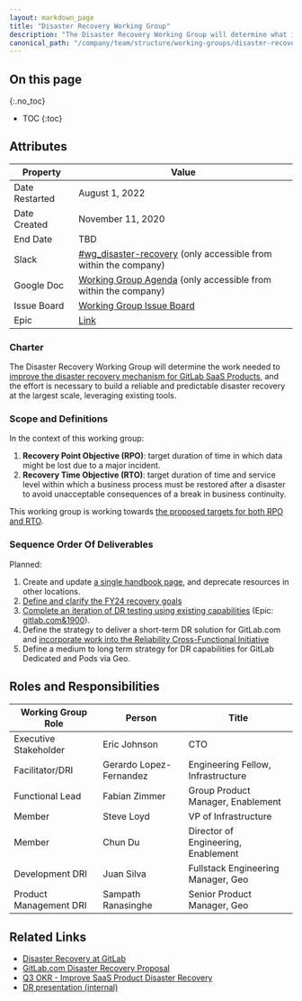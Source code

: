 ```yaml
---
layout: markdown_page
title: "Disaster Recovery Working Group"
description: "The Disaster Recovery Working Group will determine what is needed to introduce a disaster recovery mechanism for GitLab.com."
canonical_path: "/company/team/structure/working-groups/disaster-recovery/"
---
```


## On this page
{:.no_toc}

- TOC
{:toc}

## Attributes

| Property       | Value                                                        |
| -------------- | ------------------------------------------------------------ |
| Date Restarted | August 1, 2022                                               |
| Date Created   | November 11, 2020                                            |
| End Date       | TBD                                                          |
| Slack          | [#wg_disaster-recovery](https://gitlab.slack.com/archives/C01D6Q0DHAL) (only accessible from within the company) |
| Google Doc     | [Working Group Agenda](https://docs.google.com/document/d/1FOvwdwV7ncxTurctPFYYRSNLL1qFqCkSifdY_MiL5DY/edit) (only accessible from within the company) |
| Issue Board    | [Working Group Issue Board](https://gitlab.com/gitlab-com/gl-infra/infrastructure/-/boards/2230578?label_name[]=wg-disaster-recovery) |
| Epic           | [Link](https://gitlab.com/groups/gitlab-com/gl-infra/-/epics/371) |

### Charter

The Disaster Recovery Working Group will determine the work needed to [improve the disaster recovery mechanism for GitLab SaaS Products](https://app.ally.io/objectives/2228872?skipQuickView=true), and the effort is necessary to build a reliable and predictable disaster recovery at the largest scale, leveraging existing tools.

### Scope and Definitions

In the context of this working group:

1. **Recovery Point Objective (RPO)**: target duration of time in which data might be lost due to a major incident.
1. **Recovery Time Objective (RTO)**: target duration of time and service level within which a business process must be restored after a disaster to avoid unacceptable consequences of a break in business continuity.

This working group is working towards [the proposed targets for both RPO and RTO](/handbook/engineering/infrastructure/product-management/proposals/disaster-recovery/#proposal).

### Sequence Order Of Deliverables

Planned:

1. Create and update [a single handbook page](/handbook/engineering/infrastructure/production/architecture/disaster-recovery.html), and deprecate resources in other locations.
1. [Define and clarify the FY24 recovery goals](https://app.ally.io/objectives/2228900?time_period_id=155987)
1. [Complete an iteration of DR testing using existing capabilities](https://app.ally.io/objectives/2235994?time_period_id=155987) (Epic: [gitlab.com&1900](https://gitlab.com/groups/gitlab-com/-/epics/1900)).
1. Define the strategy to deliver a short-term DR solution for GitLab.com and [incorporate work into the Reliability Cross-Functional Initiative](https://app.ally.io/objectives/2228902?time_period_id=155987)
1. Define a medium to long term strategy for DR capabilities for GitLab Dedicated and Pods via Geo.

## Roles and Responsibilities

| Working Group Role                       | Person                           | Title                                                           |
|------------------------------------------|----------------------------------|-----------------------------------------------------------------|
| Executive Stakeholder                    | Eric Johnson                     | CTO                                                             |
| Facilitator/DRI                          | Gerardo Lopez-Fernandez          | Engineering Fellow, Infrastructure                              |
| Functional Lead                          | Fabian Zimmer                    | Group Product Manager, Enablement                               |
| Member                                   | Steve Loyd                       | VP of Infrastructure                                            |
| Member                                   | Chun Du                          | Director of Engineering, Enablement                             |
| Development DRI                          | Juan Silva                       | Fullstack Engineering Manager, Geo                              |
| Product Management DRI                   | Sampath Ranasinghe               | Senior Product Manager, Geo                                     |

## Related Links

- [Disaster Recovery at GitLab](https://gitlab.com/gitlab-com/gl-infra/readiness/-/blob/master/library/disaster-recovery/index.md)
- [GitLab.com Disaster Recovery Proposal](/handbook/engineering/infrastructure/product-management/proposals/disaster-recovery/index.html)
- [Q3 OKR - Improve SaaS Product Disaster Recovery](https://app.ally.io/objectives/2228872?skipQuickView=true)
- [DR presentation (internal)](https://docs.google.com/presentation/d/1-8KxO31IvOb7DYT3N0j8Add-3A0FZquIYQ2vjmLLU2s/edit#slide=id.g1319217f3a3_0_0)
